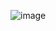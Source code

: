 ![image](https://user-images.githubusercontent.com/81895930/178481666-405e6973-6f88-4e73-9add-a322a207e3a9.png)
